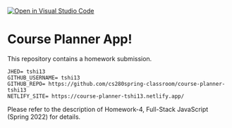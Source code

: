 [![Open in Visual Studio Code](https://classroom.github.com/assets/open-in-vscode-c66648af7eb3fe8bc4f294546bfd86ef473780cde1dea487d3c4ff354943c9ae.svg)](https://classroom.github.com/online_ide?assignment_repo_id=7589675&assignment_repo_type=AssignmentRepo)
# Course Planner App!

This repository contains a homework submission.

```text
JHED= tshi13
GITHUB_USERNAME= tshi13
GITHUB_REPO= https://github.com/cs280spring-classroom/course-planner-tshi13
NETLIFY_SITE= https://course-planner-tshi13.netlify.app/
```

Please refer to the description of Homework-4, Full-Stack JavaScript (Spring 2022) for details.
